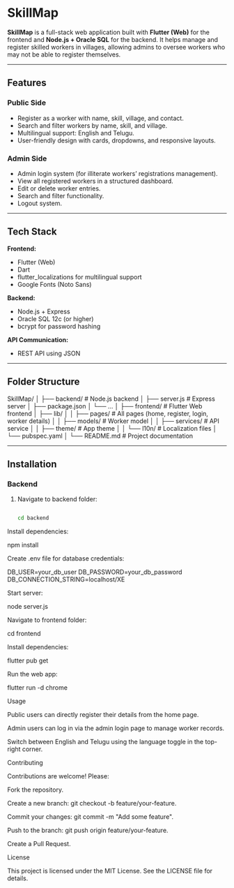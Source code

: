 # SkillMap

**SkillMap** is a full-stack web application built with **Flutter (Web)** for the frontend and **Node.js + Oracle SQL** for the backend. It helps manage and register skilled workers in villages, allowing admins to oversee workers who may not be able to register themselves.

---

## Features

### Public Side
- Register as a worker with name, skill, village, and contact.
- Search and filter workers by name, skill, and village.
- Multilingual support: English and Telugu.
- User-friendly design with cards, dropdowns, and responsive layouts.

### Admin Side
- Admin login system (for illiterate workers’ registrations management).
- View all registered workers in a structured dashboard.
- Edit or delete worker entries.
- Search and filter functionality.
- Logout system.

---

## Tech Stack

**Frontend:**  
- Flutter (Web)  
- Dart  
- flutter_localizations for multilingual support  
- Google Fonts (Noto Sans)

**Backend:**  
- Node.js + Express  
- Oracle SQL 12c (or higher)  
- bcrypt for password hashing  

**API Communication:**  
- REST API using JSON  

---

## Folder Structure

SkillMap/
│
├── backend/ # Node.js backend
│ ├── server.js # Express server
│ ├── package.json
│ └── ...
│
├── frontend/ # Flutter Web frontend
│ ├── lib/
│ │ ├── pages/ # All pages (home, register, login, worker details)
│ │ ├── models/ # Worker model
│ │ ├── services/ # API service
│ │ ├── theme/ # App theme
│ │ └── l10n/ # Localization files
│ └── pubspec.yaml
│
└── README.md # Project documentation

---

## Installation

### Backend
1. Navigate to backend folder:
   ```bash
   
   cd backend
Install dependencies:

npm install

Create .env file for database credentials:

DB_USER=your_db_user
DB_PASSWORD=your_db_password
DB_CONNECTION_STRING=localhost/XE

Start server:

node server.js

Navigate to frontend folder:

cd frontend

Install dependencies:

flutter pub get

Run the web app:

flutter run -d chrome

Usage

Public users can directly register their details from the home page.

Admin users can log in via the admin login page to manage worker records.

Switch between English and Telugu using the language toggle in the top-right corner.

Contributing

Contributions are welcome! Please:

Fork the repository.

Create a new branch: git checkout -b feature/your-feature.

Commit your changes: git commit -m "Add some feature".

Push to the branch: git push origin feature/your-feature.

Create a Pull Request.

License

This project is licensed under the MIT License. See the LICENSE file for details.
